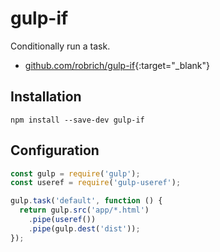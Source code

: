 # gulp-if

Conditionally run a task.

- [github.com/robrich/gulp-if](https://github.com/robrich/gulp-if){:target="_blank"}

## Installation

```shell
npm install --save-dev gulp-if
```

## Configuration

```javascript
const gulp = require('gulp');
const useref = require('gulp-useref');

gulp.task('default', function () {
  return gulp.src('app/*.html')
    .pipe(useref())
    .pipe(gulp.dest('dist'));
});
```
